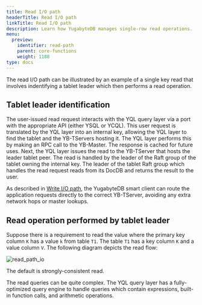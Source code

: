 ```yaml
---
title: Read I/O path
headerTitle: Read I/O path
linkTitle: Read I/O path
description: Learn how YugabyteDB manages single-row read operations.
menu:
  preview:
    identifier: read-path
    parent: core-functions
    weight: 1188
type: docs
---
```


The read I/O path can be illustrated by an example of a single key read that involves indentifying a tablet leader which then performs a read operation.

## Tablet leader identification

The user-issued read request interacts with the YQL query layer via a port with the appropriate API (either YSQL or YCQL). This user request is translated by the YQL layer into an internal key, allowing the YQL layer to find the tablet and the YB-TServers hosting it. The YQL layer performs this by making an RPC call to the YB-Master. The response is cached for future uses. Next, the YQL layer issues the read to the YB-TServer that hosts the leader tablet peer. The read is handled by the leader of the Raft group of the tablet owning the internal key. The leader of the tablet Raft group which handles the read request reads from its DocDB and returns the result to the user.

As described in [Write I/O path](../write-path/#step-1-identify-tablet-leader), the YugabyteDB smart client can route the application requests directly to the correct YB-TServer, avoiding any extra network hops or master lookups.

## Read operation performed by tablet leader

Suppose there is a requirement to read the value where the primary key column `K` has a value `k` from table `T1`. The table `T1` has a key column `K` and a value column `V`. The following diagram depicts the read flow:

![read_path_io](/images/architecture/read_path_io.png)

The default is strongly-consistent read.

The read queries can be quite complex. The YQL query layer has a fully-optimized query engine to handle queries which contain expressions, built-in function calls, and arithmetic operations.
